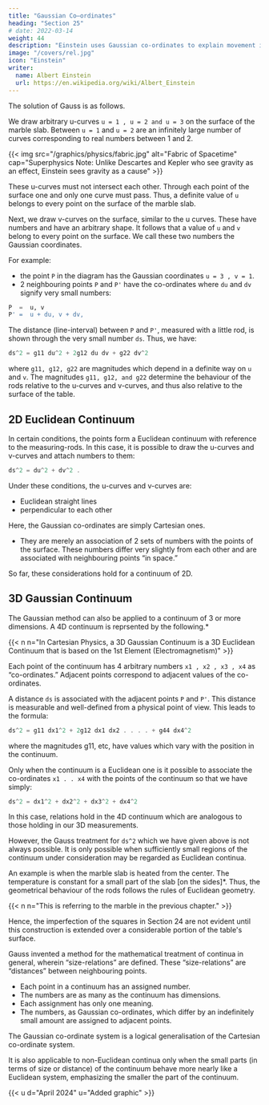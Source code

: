 ```yaml
---
title: "Gaussian Co–ordinates"
heading: "Section 25"
# date: 2022-03-14
weight: 44
description: "Einstein uses Gaussian co-ordinates to explain movement in 4D spacetime."
image: "/covers/rel.jpg"
icon: "Einstein"
writer:
  name: Albert Einstein
  url: https://en.wikipedia.org/wiki/Albert_Einstein
---
```




The solution of Gauss is as follows. <!-- , this combined analytical and geometrical mode of handling the problem can be arrived at in the following way.  -->

We draw arbitrary u-curves `u = 1 , u = 2 and u = 3` on the surface of the marble slab. Between `u = 1` and `u = 2` are an infinitely large number of curves corresponding to real numbers between 1 and 2. <!-- We have then a system of u-curves, and this “infinitely dense” system covers the whole surface of the table. --> 

{{< img src="/graphics/physics/fabric.jpg" alt="Fabric of Spacetime" cap="Superphysics Note: Unlike Descartes and Kepler who see gravity as an effect, Einstein sees gravity as a cause" >}}

These u-curves must not intersect each other. Through each point of the surface one and only one curve must pass. Thus, a definite value of `u` belongs to every point on the surface of the marble slab. 

Next, we draw v-curves on the surface, similar to the u curves. These have numbers and have an arbitrary shape. It follows that a value of `u` and `v` belong to every point on the surface. We call these two numbers the Gaussian coordinates. 

For example:
- the point `P` in the diagram has the Gaussian coordinates `u = 3 , v = 1`.
- 2 neighbouring points `P` and `P'` have the co-ordinates where `du` and `dv` signify very small numbers:

``` elixir
P  =  u, v
P' =  u + du, v + dv,
```

The distance (line-interval) between `P` and `P'`, measured with a little rod, is shown through the very small number `ds`. Thus, we have:

``` elixir
ds^2 = g11 du^2 + 2g12 du dv + g22 dv^2
```

where `g11, g12, g22` are magnitudes which depend in a definite way on `u` and `v`. The magnitudes `g11, g12, and g22` determine the behaviour of the rods relative to the u-curves and v-curves, and thus also relative to the surface of the table.


## 2D Euclidean Continuum

In certain conditions, the points form a Euclidean continuum with reference to the measuring-rods. In this case, it is possible to draw the u-curves and v-curves and attach numbers to them:

``` elixir
ds^2 = du^2 + dv^2 .
```

Under these conditions, the u-curves and v-curves are: 
- Euclidean straight lines
- perpendicular to each other

Here, the Gaussian co-ordinates are simply Cartesian ones. 
- They are merely an association of 2 sets of numbers with the points of the surface. These numbers differ very slightly from each other and are associated with neighbouring points “in space.”

So far, these considerations hold for a continuum of 2D. 


## 3D Gaussian Continuum

The Gaussian method can also be applied to a continuum of 3 or more dimensions. A 4D continuum is reprsented by the following.*


{{< n n="In Cartesian Physics, a 3D Gaussian Continuum is a 3D Euclidean Continuum that is based on the 1st Element (Electromagnetism)" >}}


Each point of the continuum has 4 arbitrary numbers `x1 , x2 , x3 , x4` as “co-ordinates.” Adjacent points correspond to adjacent values of the co-ordinates. 

A distance `ds` is associated with the adjacent points `P` and `P'`. This distance is measurable and well-defined from a physical point of view. This leads to the formula:

``` elixir
ds^2 = g11 dx1^2 + 2g12 dx1 dx2 . . . . + g44 dx4^2
```

where the magnitudes g11, etc, have values which vary with the position in the continuum. 

Only when the continuum is a Euclidean one is it possible to associate the co-ordinates `x1 . . x4` with the points of the continuum so that we have simply:

``` elixir
ds^2 = dx1^2 + dx2^2 + dx3^2 + dx4^2
```

In this case, relations hold in the 4D continuum which are analogous to those holding in our 3D measurements. 

However, the Gauss treatment for `ds^2` which we have given above is not always possible. It is only possible when sufficiently small regions of the continuum under consideration may be regarded as Euclidean continua.

<!-- An example is the marble slab with a local variation of temperature, with the temperature being constant for a small part of the slab. Thus, the geometrical behaviour of the rods is almost as it should be according to the rules of Euclidean geometry. -->

An example is when the marble slab is heated from the center. The temperature is constant for a small part of the slab [on the sides]*. Thus, the geometrical behaviour of the rods follows the rules of Euclidean geometry.




{{< n n="This is referring to the marble in the previous chapter." >}}


Hence, the imperfection of the squares in Section 24 are not evident until this construction is extended over a considerable portion of the table's surface.

Gauss invented a method for the mathematical treatment of continua in general, wherein “size-relations” are defined. These “size-relations” are “distances” between neighbouring points.  
- Each point in a continuum has an assigned number. 
- The numbers are as many as the continuum has dimensions. 
- Each assignment has only one meaning.
- The numbers, as Gaussian co-ordinates, which differ by an indefinitely small amount are assigned to adjacent points.

The Gaussian co-ordinate system is a logical generalisation of the Cartesian co-ordinate system. 

It is also applicable to non-Euclidean continua only when the small parts (in terms of size or distance) of the continuum behave more nearly like a Euclidean system, emphasizing the smaller the part of the continuum.


{{< u d="April 2024" u="Added graphic" >}}


<!-- Changed the heating marble slab into the original.  -->